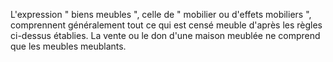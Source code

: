 L'expression " biens meubles ", celle de " mobilier ou d'effets mobiliers ", comprennent généralement tout ce qui est censé meuble d'après les règles ci-dessus établies. La vente ou le don d'une maison meublée ne comprend que les meubles meublants.
